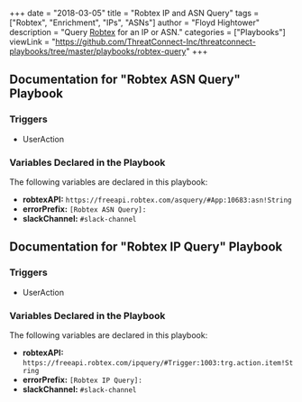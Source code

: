+++
date = "2018-03-05"
title = "Robtex IP and ASN Query"
tags = ["Robtex", "Enrichment", "IPs", "ASNs"]
author = "Floyd Hightower"
description = "Query [Robtex](https://www.robtex.com/) for an IP or ASN."
categories = ["Playbooks"]
viewLink = "https://github.com/ThreatConnect-Inc/threatconnect-playbooks/tree/master/playbooks/robtex-query"
+++

<!-- Query [Robtex](https://www.robtex.com/) for an IP or ASN. -->

## Documentation for "Robtex ASN Query" Playbook

### Triggers

- UserAction

### Variables Declared in the Playbook

The following variables are declared in this playbook:

- **robtexAPI:** `https://freeapi.robtex.com/asquery/#App:10683:asn!String`
- **errorPrefix:** `[Robtex ASN Query]: `
- **slackChannel:** `#slack-channel`

## Documentation for "Robtex IP Query" Playbook

### Triggers

- UserAction

### Variables Declared in the Playbook

The following variables are declared in this playbook:

- **robtexAPI:** `https://freeapi.robtex.com/ipquery/#Trigger:1003:trg.action.item!String`
- **errorPrefix:** `[Robtex IP Query]: `
- **slackChannel:** `#slack-channel`
